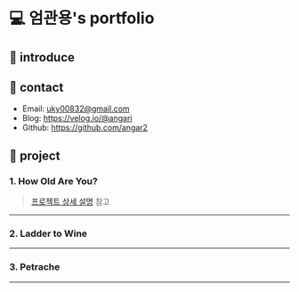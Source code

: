# 💻 엄관용's portfolio


## 📌 introduce


## 📌 contact
- Email: uky00832@gmail.com
- Blog: https://velog.io/@angari
- Github: https://github.com/angar2


## 📌 project

### 1. How Old Are You?
> 
> [프로젝트 상세 설명](https://github.com/angar2/HOAY-backend) 참고
---
### 2. Ladder to Wine
> 
---
### 3. Petrache
> 
---
